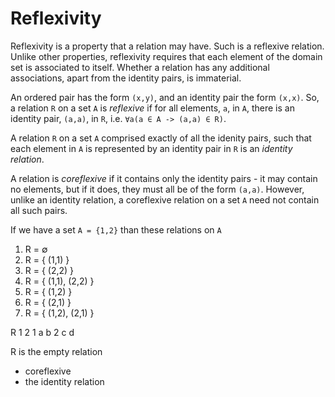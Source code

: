 # Reflexivity

Reflexivity is a property that a relation may have. Such is a reflexive relation. Unlike other properties, reflexivity requires that each element of the domain set is associated to itself. Whether a relation has any additional associations, apart from the identity pairs, is immaterial.

An ordered pair has the form `(x,y)`, and an identity pair the form `(x,x)`. So, a relation `R` on a set `A` is *reflexive* if for all elements, `a`, in `A`, there is an identity pair, `(a,a)`, in `R`, i.e. `∀a(a ∈ A -> (a,a) ∈ R)`.

A relation `R` on a set `A` comprised exactly of all the idenity pairs, such that each element in `A` is represented by an identity pair in `R` is an *identity relation*.

A relation is *coreflexive* if it contains only the identity pairs - it may contain no elements, but if it does, they must all be of the form `(a,a)`. However, unlike an identity relation, a coreflexive relation on a set `A` need not contain all such pairs.

If we have a set `A = {1,2}` than these relations on `A`
1. R = ∅
2. R = { (1,1) }
3. R = { (2,2) }
4. R = { (1,1), (2,2) }
5. R = { (1,2) }
5. R = { (2,1) }
5. R = { (1,2), (2,1) }

R 1 2
1 a b
2 c d


R is the empty relation
- coreflexive
- the identity relation
